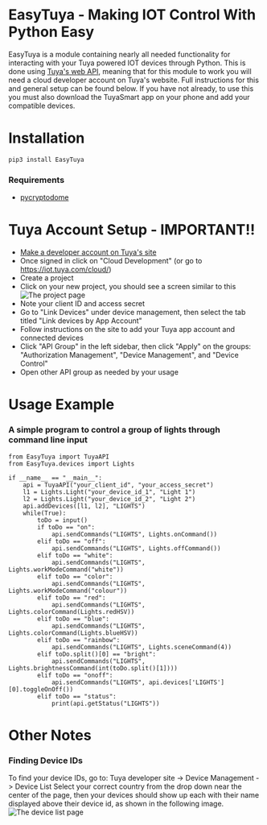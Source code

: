 # EasyTuya - Making IOT Control With Python Easy

EasyTuya is a module containing nearly all needed functionality for interacting with your Tuya powered IOT devices through Python. This is done using [Tuya's web API](https://developer.tuya.com/en/docs/iot/open-api/api-list/api?id=K989ru6gtvspg), meaning that for this module to work you will need a cloud developer account on Tuya's website. Full instructions for this and general setup can be found below. If you have not already, to use this you must also download the TuyaSmart app on your phone and add your compatible devices.

# Installation

    pip3 install EasyTuya
### Requirements

 - [pycryptodome](https://pypi.org/project/pycryptodome/)

# Tuya Account Setup - IMPORTANT!!

 - [Make a developer account on Tuya's site](https://iot.tuya.com/)
 -  Once signed in click on "Cloud Development" (or go to https://iot.tuya.com/cloud/)
 - Create a project
 - Click on your new project, you should see a screen similar to this![The project page](https://i.imgur.com/Z7YqYPn.jpg)
 - Note your client ID and access secret
 - Go to "Link Devices" under device management, then select the tab titled "Link devices by App Account"
 - Follow instructions on the site to add your Tuya app account and connected devices
 - Click "API Group" in the left sidebar, then click "Apply" on the groups: "Authorization Management", "Device Management", and "Device Control"
 - Open other API group as needed by your usage 
# Usage Example
### A simple program to control a group of lights through command line input
	from EasyTuya import TuyaAPI
	from EasyTuya.devices import Lights
	
	if __name__ == "__main__":
	    api = TuyaAPI("your_client_id", "your_access_secret")
	    l1 = Lights.Light("your_device_id_1", "Light 1")
	    l2 = Lights.Light("your_device_id_2", "Light 2")
	    api.addDevices([l1, l2], "LIGHTS")
	    while(True):
	        toDo = input()
	        if toDo == "on":
	            api.sendCommands("LIGHTS", Lights.onCommand())
	        elif toDo == "off":
	            api.sendCommands("LIGHTS", Lights.offCommand())
	        elif toDo == "white":
	            api.sendCommands("LIGHTS", Lights.workModeCommand("white"))
	        elif toDo == "color":
	            api.sendCommands("LIGHTS", Lights.workModeCommand("colour"))
	        elif toDo == "red":
	            api.sendCommands("LIGHTS", Lights.colorCommand(Lights.redHSV))
	        elif toDo == "blue":
	            api.sendCommands("LIGHTS", Lights.colorCommand(Lights.blueHSV))
	        elif toDo == "rainbow":
	            api.sendCommands("LIGHTS", Lights.sceneCommand(4))
	        elif toDo.split()[0] == "bright":
	            api.sendCommands("LIGHTS", Lights.brightnessCommand(int(toDo.split()[1])))
	        elif toDo == "onoff":
	            api.sendCommands("LIGHTS", api.devices['LIGHTS'][0].toggleOnOff())
	        elif toDo == "status":
	            print(api.getStatus("LIGHTS"))

               
# Other Notes
### Finding Device IDs
To find your device IDs, go to:
Tuya developer site -> Device Management -> Device List
Select your correct country from the drop down near the center of the page, then your devices should show up each with their name displayed above their device id, as shown in the following image.
![The device list page](https://i.imgur.com/EnUXKqL.png)
